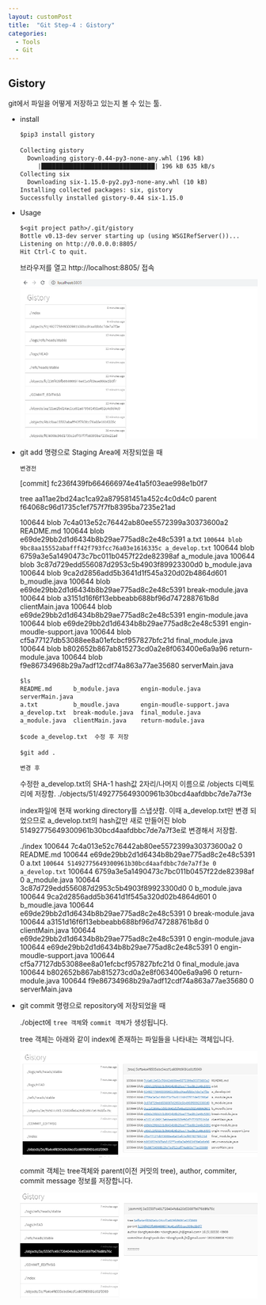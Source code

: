 ```yaml
---
layout: customPost
title:  "Git Step-4 : Gistory"
categories: 
  - Tools
  - Git
---
```

## Gistory

git에서 파일을 어떻게 저장하고 있는지 볼 수 있는 툴.

- install

  ```
  $pip3 install gistory 
  
  Collecting gistory
    Downloading gistory-0.44-py3-none-any.whl (196 kB)
       |████████████████████████████████| 196 kB 635 kB/s
  Collecting six
    Downloading six-1.15.0-py2.py3-none-any.whl (10 kB)
  Installing collected packages: six, gistory
  Successfully installed gistory-0.44 six-1.15.0
  ```

- Usage

  ```
  $<git project path>/.git/gistory
  Bottle v0.13-dev server starting up (using WSGIRefServer())...
  Listening on http://0.0.0.0:8805/
  Hit Ctrl-C to quit.
  ```

  브라우저를 열고 http://localhost:8805/  접속

  ![image-20210308161320436](/assets/images/posts/image-20210308161320436.png)



- git add 명령으로 Staging Area에 저장되었을 때 

  `변경전`

  [commit] fc236f439fb664666974e41a5f03eae998e1b0f7

  tree aa11ae2bd24ac1ca92a879581451a452c4c0d4c0
  parent f64068c96d1735c1ef757f7fb8395ba7235e21ad

  100644 blob 7c4a013e52c76442ab80ee5572399a30373600a2	README.md
  100644 blob e69de29bb2d1d6434b8b29ae775ad8c2e48c5391	a.txt
  `100644 blob 9bc8aa15552abafff42f793fcc76a03e1616335c	a_develop.txt`
  100644 blob 6759a3e5a1490473c7bc011b0457f22de82398af	a_module.java
  100644 blob 3c87d729edd556087d2953c5b4903f89923300d0	b_module.java
  100644 blob 9ca2d2856add5b3641d1f545a320d02b4864d601	b_moudle.java
  100644 blob e69de29bb2d1d6434b8b29ae775ad8c2e48c5391	break-module.java
  100644 blob a3151d16f6f13ebbeabb688bf96d747288761b8d	clientMain.java
  100644 blob e69de29bb2d1d6434b8b29ae775ad8c2e48c5391	engin-module.java
  100644 blob e69de29bb2d1d6434b8b29ae775ad8c2e48c5391	engin-moudle-support.java
  100644 blob cf5a77127db53088ee8a01efcbcf957827bfc21d	final_module.java
  100644 blob b802652b867ab815273cd0a2e8f063400e6a9a96	return-module.java
  100644 blob f9e86734968b29a7adf12cdf74a863a77ae35680	serverMain.java

  ```
  $ls
  README.md      b_module.java      engin-module.java          serverMain.java
  a.txt          b_moudle.java      engin-moudle-support.java
  a_develop.txt  break-module.java  final_module.java
  a_module.java  clientMain.java    return-module.java
  
  $code a_develop.txt  수정 후 저장
  
  $git add .
  ```

  `변경 후`

  수정한 a_develop.txt의 SHA-1 hash값 2자리/나머지 이름으로 /objects 디렉토리에 저장함. 
  ./objects/51/492775649300961b30bcd4aafdbbc7de7a7f3e 

  index파일에 현재 working directory를 스냅샷함.
  이때 a_develop.txt만 변경 되었으므로 a_develop.txt의 hash값만 새로 만들어진 
  blob 51492775649300961b30bcd4aafdbbc7de7a7f3e로 변경해서 저장함.

  ./index
  100644 7c4a013e52c76442ab80ee5572399a30373600a2 0	README.md
  100644 e69de29bb2d1d6434b8b29ae775ad8c2e48c5391 0	a.txt
  `100644 51492775649300961b30bcd4aafdbbc7de7a7f3e 0	a_develop.txt`
  100644 6759a3e5a1490473c7bc011b0457f22de82398af 0	a_module.java
  100644 3c87d729edd556087d2953c5b4903f89923300d0 0	b_module.java
  100644 9ca2d2856add5b3641d1f545a320d02b4864d601 0	b_moudle.java
  100644 e69de29bb2d1d6434b8b29ae775ad8c2e48c5391 0	break-module.java
  100644 a3151d16f6f13ebbeabb688bf96d747288761b8d 0	clientMain.java
  100644 e69de29bb2d1d6434b8b29ae775ad8c2e48c5391 0	engin-module.java
  100644 e69de29bb2d1d6434b8b29ae775ad8c2e48c5391 0	engin-moudle-support.java
  100644 cf5a77127db53088ee8a01efcbcf957827bfc21d 0	final_module.java
  100644 b802652b867ab815273cd0a2e8f063400e6a9a96 0	return-module.java
  100644 f9e86734968b29a7adf12cdf74a863a77ae35680 0	serverMain.java 
  
  

- git commit 명령으로 repository에 저장되었을 때 

  ./object에  `tree 객체`와 `commit 객체`가 생성됩니다.

  

  tree 객체는 아래와 같이 index에 존재하는 파일들을 나타내는 객체입니다.

  ![image-20210308164438434](/assets/images/posts/image-20210308164438434.png)

  

  commit 객체는 tree객체와 parent(이전 커밋의 tree), author, commiter, commit message 정보를 저장합니다.

  ![image-20210308164422454](/assets/images/posts/image-20210308164422454.png)
